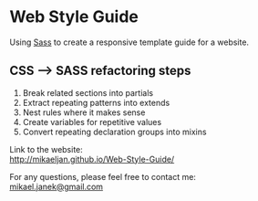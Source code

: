 # Web Style Guide
Using [Sass](http://sass-lang.com/guide) to create a responsive template guide for a website. </br>

## CSS --> SASS refactoring steps
1. Break related sections into partials
2. Extract repeating patterns into extends
3. Nest rules where it makes sense
4. Create variables for repetitive values
5. Convert repeating declaration groups into mixins

Link to the website: <br />
http://mikaeljan.github.io/Web-Style-Guide/

For any questions, please feel free to contact me:<br />
mikael.janek@gmail.com

